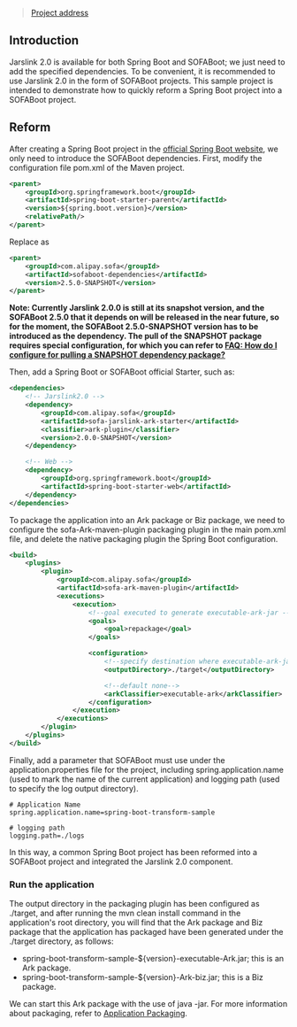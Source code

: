 > [Project address](https://github.com/sofastack/sofa-jarslink/tree/master/sofa-jarslink-samples/spring-boot-transform-sample)

## Introduction
Jarslink 2.0 is available for both Spring Boot and SOFABoot; we just need to add the specified dependencies. To be convenient, it is recommended to use Jarslink 2.0 in the form of SOFABoot projects. This sample project is intended to demonstrate how to quickly reform a Spring Boot project into a SOFABoot project.

## Reform
After creating a Spring Boot project in the [official Spring Boot website](https://start.spring.io/), we only need to introduce the SOFABoot dependencies. First, modify the configuration file pom.xml of the Maven project.
```xml
<parent>
    <groupId>org.springframework.boot</groupId>
    <artifactId>spring-boot-starter-parent</artifactId>
    <version>${spring.boot.version}</version>
    <relativePath/> 
</parent>
```
Replace as
```xml
<parent>
    <groupId>com.alipay.sofa</groupId>
    <artifactId>sofaboot-dependencies</artifactId>
    <version>2.5.0-SNAPSHOT</version>
</parent>
```

**Note: Currently Jarslink 2.0.0 is still at its snapshot version, and the SOFABoot 2.5.0 that it depends on will be released in the near future, so for the moment, the SOFABoot 2.5.0-SNAPSHOT version has to be introduced as the dependency. The pull of the SNAPSHOT package requires special configuration, for which you can refer to [FAQ:  How do I configure for pulling a SNAPSHOT dependency package?](./faq)**

Then, add a Spring Boot or SOFABoot official Starter, such as:
```xml
<dependencies>
    <!-- Jarslink2.0 -->
    <dependency>
        <groupId>com.alipay.sofa</groupId>
        <artifactId>sofa-jarslink-ark-starter</artifactId>
        <classifier>ark-plugin</classifier>
        <version>2.0.0-SNAPSHOT</version>
    </dependency>

    <!-- Web -->
    <dependency>
        <groupId>org.springframework.boot</groupId>
        <artifactId>spring-boot-starter-web</artifactId>
    </dependency>
</dependencies>
```
To package the application into an Ark package or Biz package, we need to configure the sofa-Ark-maven-plugin packaging plugin in the main pom.xml file, and delete the native packaging plugin the Spring Boot configuration.
```xml
<build>
    <plugins>
        <plugin>
            <groupId>com.alipay.sofa</groupId>
            <artifactId>sofa-ark-maven-plugin</artifactId>
            <executions>
                <execution>
                    <!--goal executed to generate executable-ark-jar -->
                    <goals>
                        <goal>repackage</goal>
                    </goals>

                    <configuration>
                        <!--specify destination where executable-ark-jar will be saved, default saved to ${project.build.directory}-->
                        <outputDirectory>./target</outputDirectory>

                        <!--default none-->
                        <arkClassifier>executable-ark</arkClassifier>
                    </configuration>
                </execution>
            </executions>
        </plugin>
    </plugins>
</build>
```
Finally, add a parameter that SOFABoot must use under the application.properties file for the project, including spring.application.name (used to mark the name of the current application) and logging path (used to specify the log output directory).
```text
# Application Name
spring.application.name=spring-boot-transform-sample

# logging path
logging.path=./logs
```

In this way, a common Spring Boot project has been reformed into a SOFABoot project and integrated the Jarslink 2.0 component.

### Run the application
The output directory in the packaging plugin has been configured as ./target, and after running the mvn clean install command in the application's root directory, you will find that the Ark package and Biz package that the application has packaged have been generated under the ./target directory, as follows:
+ spring-boot-transform-sample-${version}-executable-Ark.jar; this is an Ark package.
+ spring-boot-transform-sample-${version}-Ark-biz.jar; this is a Biz package.

We can start this Ark package with the use of java -jar. For more information about packaging, refer to [Application Packaging](./jarslink-repackage).
